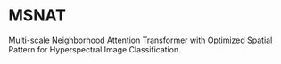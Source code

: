 # MSNAT
Multi-scale Neighborhood Attention Transformer with Optimized Spatial Pattern for Hyperspectral Image Classification. 
